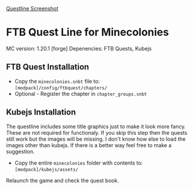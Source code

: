 [Questline Screenshot](screenshot.png)

# FTB Quest Line for Minecolonies
MC version: 1.20.1 [forge]
Depenencies: FTB Quests, Kubejs

## FTB Quest Installation
* Copy the `minecolonies.snbt` file to: `[modpack]/config/ftbquest/chapters/`
* Optional - Register the chapter in `chapter_groups.snbt`

## Kubejs Installation
The questline includes some title graphics just to make it look more fancy. 
These are not required for functionaly. If you skip this step then the quests still work but the images will be missing. 
I don't know how else to load the images other than kubejs. If there is a better way feel free to make a suggestion.

* Copy the entire `minecolonies` folder with contents to: `[modpack]/kubejs/assets/`

Relaunch the game and check the quest book. 
